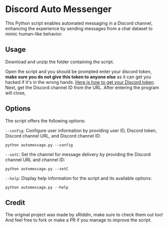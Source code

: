 # Discord Auto Messenger

This Python script enables automated messaging in a Discord channel, enhancing the experience by sending messages from a chat dataset to mimic human-like behavior.

## Usage

Download and unzip the folder containing the script.

Open the script and you should be prompted enter your discord token, **make sure you do not give this token to anyone else** as it can get you hacked if it's in the wrong hands.
[Here is how to get your Discord token](https://www.youtube.com/watch?v=7J38Uy5Y4vA).
Next, get the Discord channel ID from the URL. After entering the program will close,

## Options

The script offers the following options:

`--config`: Configure user information by providing user ID, Discord token, Discord channel URL, and Discord channel ID:

```
python automessage.py --config
```

`--setC`: Set the channel for message delivery by providing the Discord channel URL and channel ID:

```
python automessage.py --setC
```

`--help`: Display help information for the script and its available options:

```
python automessage.py --help
```

## Credit

The original project was made by xRiddin, make sure to check them out too! And feel free to fork or make a PR if you manage to improve the script.
